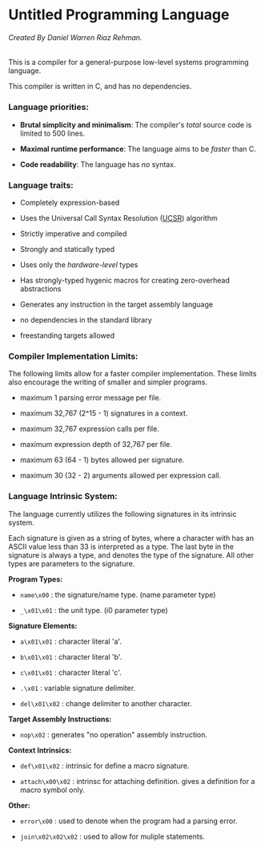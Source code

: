 # Untitled Programming Language
###### Created By Daniel Warren Riaz Rehman.

This is a compiler for a general-purpose low-level systems programming language. 

This compiler is written in C, and has no dependencies.

### Language priorities:

 - __Brutal simplicity and minimalism__: The compiler's _total_ source code is limited to 500 lines.

 - __Maximal runtime performance__: The language aims to be _faster_ than C.

 - __Code readability__: The language has _no_ syntax.

### Language traits:

 - Completely expression-based

 - Uses the Universal Call Syntax Resolution ([UCSR](dwrrehman.github.io/ucsr)) algorithm

 - Strictly imperative and compiled

 - Strongly and statically typed

 - Uses only the _hardware-level_ types

 - Has strongly-typed hygenic macros for creating zero-overhead abstractions

 - Generates any instruction in the target assembly language

 - no dependencies in the standard library

 - freestanding targets allowed

### Compiler Implementation Limits:

The following limits allow for a faster compiler implementation. These limits also encourage the writing of smaller and simpler programs.

 - maximum 1 parsing error message per file.

 - maximum 32,767 (2^15 - 1) signatures in a context.

 - maximum 32,767 expression calls per file.

 - maximum expression depth of 32,767 per file.

 - maximum 63 (64 - 1) bytes allowed per signature. 

 - maximum 30 (32 - 2) arguments allowed per expression call.

### Language Intrinsic System:

The language currently utilizes the following signatures in its intrinsic system. 

Each signature is given as a string of bytes, where a character with has an ASCII value less than 33 is interpreted as a type. The last byte in the signature is always a type, and denotes the type of the signature. All other types are parameters to the signature.

**Program Types:**

 - ```name\x00``` : the signature/name type. (name parameter type)

 - ```_\x01\x01``` : the unit type. (i0 parameter type)

**Signature Elements:**

 - ```a\x01\x01``` : character literal 'a'. 

 - ```b\x01\x01``` : character literal 'b'. 

 - ```c\x01\x01``` :  character literal 'c'. 

 - ```.\x01``` : variable signature delimiter. 

 - ```del\x01\x02``` : change delimiter to another character.

**Target Assembly Instructions:**

 - ```nop\x02``` : generates "no operation" assembly instruction. 

**Context Intrinsics:**

 - ```def\x01\x02``` : intrinsic for define a macro signature. 

 - ```attach\x00\x02``` : intrinsc for attaching definition. gives a definition for a macro symbol only.

**Other:**

 - ```error\x00``` : used to denote when the program had a parsing error.

 - ```join\x02\x02\x02``` : used to allow for muliple statements.

